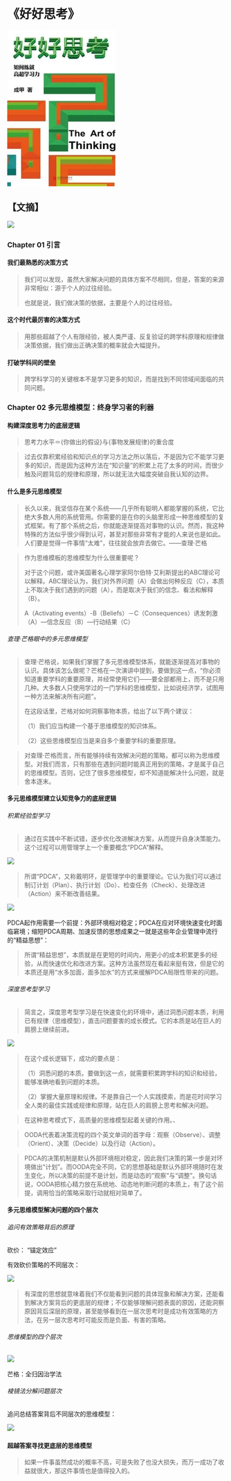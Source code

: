 # 《好好思考》

![](./src/20250802164443.jpg)

## 【文摘】

![](./src/2021111501.jpeg )

### Chapter 01 引言

#### 我们最熟悉的决策方式

> 我们可以发现，虽然大家解决问题的具体方案不尽相同，但是，答案的来源非常相似：源于个人的过往经验。
>
> 也就是说，我们做决策的依据，主要是个人的过往经验。

#### 这个时代最厉害的决策方式

> 用那些超越了个人有限经验，被人类严谨、反复验证的跨学科原理和规律做决策依据，我们做出正确决策的概率就会大幅提升。

#### 打破学科间的壁垒

> 跨学科学习的关键根本不是学习更多的知识，而是找到不同领域间面临的共同问题。

### Chapter 02 多元思维模型：终身学习者的利器

#### 构建深度思考力的底层逻辑

> 思考力水平＝{你做出的假设}与{事物发展规律}的重合度

> 过去仅靠积累经验和知识点的学习方法之所以落后，不是因为它不能学习更多的知识，而是因为这种方法在“知识量”的积累上花了太多的时间，而很少触及问题背后的规律和原理，所以就无法大幅度突破自我认知的边界。

#### 什么是多元思维模型

> 长久以来，我坚信存在某个系统——几乎所有聪明人都能掌握的系统，它比绝大多数人用的系统管用。你需要的是在你的头脑里形成一种思维模型的复式框架。有了那个系统之后，你就能逐渐提高对事物的认识。然而，我这种特殊的方法似乎很少得到认可，甚至对那些非常有才能的人来说也是如此。人们要是觉得一件事情“太难”，往往就会放弃去做它。——查理·芒格

> 作为思维模板的思维模型为什么很重要呢？
>
> 对于这个问题，或许美国著名心理学家阿尔伯特·艾利斯提出的ABC理论可以解释。ABC理论认为，我们对外界问题（A）会做出何种反应（C），本质上不取决于我们遇到的问题（A），而是取决于我们的信念、看法和解释（B）。
>
> A（Activating events）-B（Beliefs）－C（Consequences）诱发刺激（A）—信念反应（B）—行动结果（C）

###### 查理·芒格眼中的多元思维模型

> 查理·芒格说，如果我们掌握了多元思维模型体系，就能逐渐提高对事物的认识。具体该怎么做呢？芒格在一次演讲中提到，要做到这一点，“你必须知道重要学科的重要原理，并经常使用它们——要全部都用上，而不是只用几种。大多数人只使用学过的一门学科的思维模型，比如说经济学，试图用一种方法来解决所有问题”。
>
> 在这段话里，芒格对如何洞察事物本质，给出了以下两个建议：
>
> （1）我们应当构建一个基于思维模型的知识体系。
>
> （2）这些思维模型应当是来自多个重要学科的重要原理。

> 对查理·芒格而言，所有能够持续有效解决问题的策略，都可以称为思维模型。对我们而言，只有那些在遇到问题时能真正用到的策略，才是属于自己的思维模型。否则，记住了很多思维模型，却不知道能解决什么问题，就是舍本逐末。

#### 多元思维模型建立认知竞争力的底层逻辑

###### 积累经验型学习

> 通过在实践中不断试错，逐步优化改进解决方案，从而提升自身决策能力。这个过程可以用管理学上一个重要概念“PDCA”解释。

![](./src/2021001502.jpeg)

> 所谓“PDCA”，又称戴明环，是管理学中的重要理论。它认为我们可以通过制订计划（Plan）、执行计划（Do）、检查任务（Check）、处理改进（Action）来不断改善结果。

![](./src/2021111503.jpeg)

PDCA起作用需要一个前提：外部环境相对稳定；PDCA在应对环境快速变化时面临窘境；缩短PDCA周期、加速反馈的思想成果之一就是这些年企业管理中流行的“精益思想”：

> 所谓“精益思想”，本质就是在更短的时间内，用更小的成本积累更多的经验，从而快速优化和改进方案。这种方法虽然现在看起来挺有效，但是它的本质还是用“水多加面，面多加水”的方式来缓解PDCA局限性带来的问题。

###### 深度思考型学习

> 简言之，深度思考型学习是在快速变化的环境中，通过洞悉问题本质，利用已有规律（思维模型），直击问题要害的成长模式。它的本质是站在巨人的肩膀上继续前进。

![](./src/2021111504.jpeg)

> 在这个成长逻辑下，成功的要点是：
>
> （1）洞悉问题的本质。要做到这一点，就需要积累跨学科的知识和经验，能够准确地看到问题的本质。
>
> （2）掌握大量原理和规律。不是靠自己一个人实践摸索，而是花时间学习全人类的最佳实践或规律和原理，站在巨人的肩膀上思考和解决问题。

> 在这种思考模式下，高质量的思维模型起着关键的作用。、

> OODA代表着决策流程的四个英文单词的首字母：观察（Observe）、调整（Orient）、决策（Decide）以及行动（Action）。

> PDCA的决策机制是默认外部环境相对稳定，因此我们决策的第一步是对环境做出“计划”。而OODA完全不同，它的思想基础是默认外部环境随时在发生变化，所以决策的前提不是计划，而是动态的“观察”与“调整”。换句话说，OODA把核心精力放在系统地、动态地判断问题的本质上，有了这个前提，调用恰当的策略采取行动就相对简单了。

#### 多元思维模型解决问题的四个层次

###### 追问有效策略背后的原理

砍价： “锚定效应”

有效砍价策略的不同层次：

![](./src/2021111801.jpeg)

> 有深度的思想就意味着我们不仅能看到问题的具体现象和解决方案，还能看到解决方案背后的更底层的规律；不仅能够理解问题表面的原因，还能洞察原因背后深层的原理，甚至能够看到在一层次思考时是成功有效策略的方法，在另一层次思考时可能反而是负面、有害的策略。

###### 思维模型的四个层次

![](./src/2021111802.jpeg)

芒格：全归因治学法

###### 棱镜法分解问题层次

追问总结答案背后不同层次的思维模型：

![](./src/2021111803.jpeg)

#### 超越答案寻找更底层的思维模型



> 如果一件事虽然成功的概率不高，可是失败了也没大损失，而万一成功了收益就很大，那这件事情也是值得投入的。